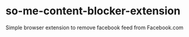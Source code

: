 # so-me-content-blocker-extension
Simple browser extension to remove facebook feed from Facebook.com

